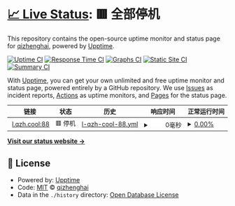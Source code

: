 # [📈 Live Status](https://qizhenghai2020.github.io/upptime): <!--live status--> **🟥 全部停机**

This repository contains the open-source uptime monitor and status page for [qizhenghai](https://qizhenghai2020.github.io/upptime), powered by [Upptime](https://github.com/upptime/upptime).

[![Uptime CI](https://github.com/qizhenghai2020/upptime/workflows/Uptime%20CI/badge.svg)](https://github.com/qizhenghai2020/upptime/actions?query=workflow%3A%22Uptime+CI%22)
[![Response Time CI](https://github.com/qizhenghai2020/upptime/workflows/Response%20Time%20CI/badge.svg)](https://github.com/qizhenghai2020/upptime/actions?query=workflow%3A%22Response+Time+CI%22)
[![Graphs CI](https://github.com/qizhenghai2020/upptime/workflows/Graphs%20CI/badge.svg)](https://github.com/qizhenghai2020/upptime/actions?query=workflow%3A%22Graphs+CI%22)
[![Static Site CI](https://github.com/qizhenghai2020/upptime/workflows/Static%20Site%20CI/badge.svg)](https://github.com/qizhenghai2020/upptime/actions?query=workflow%3A%22Static+Site+CI%22)
[![Summary CI](https://github.com/qizhenghai2020/upptime/workflows/Summary%20CI/badge.svg)](https://github.com/qizhenghai2020/upptime/actions?query=workflow%3A%22Summary+CI%22)

With [Upptime](https://upptime.js.org), you can get your own unlimited and free uptime monitor and status page, powered entirely by a GitHub repository. We use [Issues](https://github.com/qizhenghai2020/upptime/issues) as incident reports, [Actions](https://github.com/qizhenghai2020/upptime/actions) as uptime monitors, and [Pages](https://qizhenghai2020.github.io/upptime) for the status page.

<!--start: status pages-->
<!-- This summary is generated by Upptime (https://github.com/upptime/upptime) -->
<!-- Do not edit this manually, your changes will be overwritten -->
<!-- prettier-ignore -->
| 链接 | 状态 | 历史 | 响应时间 | 正常运行时间 |
| --- | ------ | ------- | ------------- | ------ |
| <img alt="" src="https://icons.duckduckgo.com/ip3/l.qzh.cool.ico" height="13"> [l.qzh.cool:88](http://l.qzh.cool:88) | 🟥 停机 | [l-qzh-cool-88.yml](https://github.com/qizhenghai2020/upptime/commits/HEAD/history/l-qzh-cool-88.yml) | <details><summary><img alt="响应时间图像" src="./graphs/l-qzh-cool-88/response-time-week.png" height="20"> 0毫秒</summary><br><a href="https://qizhenghai2020.github.io/upptime/history/l-qzh-cool-88"><img alt="响应时间 1797" src="https://img.shields.io/endpoint?url=https%3A%2F%2Fraw.githubusercontent.com%2Fqizhenghai2020%2Fupptime%2FHEAD%2Fapi%2Fl-qzh-cool-88%2Fresponse-time.json"></a><br><a href="https://qizhenghai2020.github.io/upptime/history/l-qzh-cool-88"><img alt="24 小时响应时间 0" src="https://img.shields.io/endpoint?url=https%3A%2F%2Fraw.githubusercontent.com%2Fqizhenghai2020%2Fupptime%2FHEAD%2Fapi%2Fl-qzh-cool-88%2Fresponse-time-day.json"></a><br><a href="https://qizhenghai2020.github.io/upptime/history/l-qzh-cool-88"><img alt="7 天正常运行时间 0" src="https://img.shields.io/endpoint?url=https%3A%2F%2Fraw.githubusercontent.com%2Fqizhenghai2020%2Fupptime%2FHEAD%2Fapi%2Fl-qzh-cool-88%2Fresponse-time-week.json"></a><br><a href="https://qizhenghai2020.github.io/upptime/history/l-qzh-cool-88"><img alt="30天的正常运行时间 2109" src="https://img.shields.io/endpoint?url=https%3A%2F%2Fraw.githubusercontent.com%2Fqizhenghai2020%2Fupptime%2FHEAD%2Fapi%2Fl-qzh-cool-88%2Fresponse-time-month.json"></a><br><a href="https://qizhenghai2020.github.io/upptime/history/l-qzh-cool-88"><img alt="1年的正常运行时间 1797" src="https://img.shields.io/endpoint?url=https%3A%2F%2Fraw.githubusercontent.com%2Fqizhenghai2020%2Fupptime%2FHEAD%2Fapi%2Fl-qzh-cool-88%2Fresponse-time-year.json"></a></details> | <details><summary><a href="https://qizhenghai2020.github.io/upptime/history/l-qzh-cool-88">0.00%</a></summary><a href="https://qizhenghai2020.github.io/upptime/history/l-qzh-cool-88"><img alt="正常运行时间 75.11%" src="https://img.shields.io/endpoint?url=https%3A%2F%2Fraw.githubusercontent.com%2Fqizhenghai2020%2Fupptime%2FHEAD%2Fapi%2Fl-qzh-cool-88%2Fuptime.json"></a><br><a href="https://qizhenghai2020.github.io/upptime/history/l-qzh-cool-88"><img alt="24 小时正常运行时间 0.00%" src="https://img.shields.io/endpoint?url=https%3A%2F%2Fraw.githubusercontent.com%2Fqizhenghai2020%2Fupptime%2FHEAD%2Fapi%2Fl-qzh-cool-88%2Fuptime-day.json"></a><br><a href="https://qizhenghai2020.github.io/upptime/history/l-qzh-cool-88"><img alt="7 天正常运行时间 0.00%" src="https://img.shields.io/endpoint?url=https%3A%2F%2Fraw.githubusercontent.com%2Fqizhenghai2020%2Fupptime%2FHEAD%2Fapi%2Fl-qzh-cool-88%2Fuptime-week.json"></a><br><a href="https://qizhenghai2020.github.io/upptime/history/l-qzh-cool-88"><img alt="30天的正常运行时间 37.06%" src="https://img.shields.io/endpoint?url=https%3A%2F%2Fraw.githubusercontent.com%2Fqizhenghai2020%2Fupptime%2FHEAD%2Fapi%2Fl-qzh-cool-88%2Fuptime-month.json"></a><br><a href="https://qizhenghai2020.github.io/upptime/history/l-qzh-cool-88"><img alt="1年的正常运行时间 75.11%" src="https://img.shields.io/endpoint?url=https%3A%2F%2Fraw.githubusercontent.com%2Fqizhenghai2020%2Fupptime%2FHEAD%2Fapi%2Fl-qzh-cool-88%2Fuptime-year.json"></a></details>

<!--end: status pages-->

[**Visit our status website →**](https://qizhenghai2020.github.io/upptime)

## 📄 License

- Powered by: [Upptime](https://github.com/upptime/upptime)
- Code: [MIT](./LICENSE) © [qizhenghai](https://qizhenghai2020.github.io/upptime)
- Data in the `./history` directory: [Open Database License](https://opendatacommons.org/licenses/odbl/1-0/)
